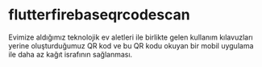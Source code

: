 # flutterfirebaseqrcodescan
Evimize aldığımız teknolojik ev aletleri ile birlikte gelen
kullanım kılavuzları yerine oluşturduğumuz QR kod ve bu QR kodu okuyan 
bir mobil uygulama ile daha az kağıt israfının sağlanması.
